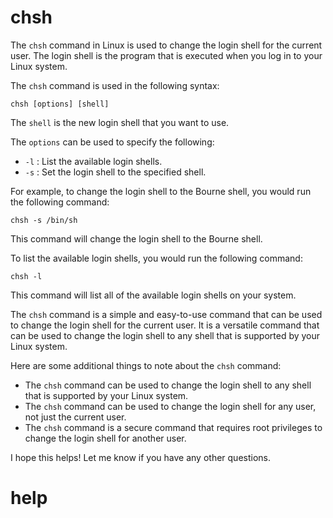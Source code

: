 # chsh

The `chsh` command in Linux is used to change the login shell for the current user. The login shell is the program that is executed when you log in to your Linux system.

The `chsh` command is used in the following syntax:

```
chsh [options] [shell]
```

The `shell` is the new login shell that you want to use.

The `options` can be used to specify the following:

* `-l` : List the available login shells.
* `-s` : Set the login shell to the specified shell.

For example, to change the login shell to the Bourne shell, you would run the following command:

```
chsh -s /bin/sh
```

This command will change the login shell to the Bourne shell.

To list the available login shells, you would run the following command:

```
chsh -l
```

This command will list all of the available login shells on your system.

The `chsh` command is a simple and easy-to-use command that can be used to change the login shell for the current user. It is a versatile command that can be used to change the login shell to any shell that is supported by your Linux system.

Here are some additional things to note about the `chsh` command:

* The `chsh` command can be used to change the login shell to any shell that is supported by your Linux system.
* The `chsh` command can be used to change the login shell for any user, not just the current user.
* The `chsh` command is a secure command that requires root privileges to change the login shell for another user.

I hope this helps! Let me know if you have any other questions.


# help 

```

```
